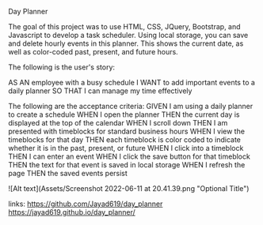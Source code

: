 Day Planner

The goal of this project was to use HTML, CSS, JQuery, Bootstrap, and Javascript to develop a task scheduler. Using local storage, you can save and delete hourly events in this planner. This shows the current date, as well as color-coded past, present, and future hours.

The following is the user's story:

AS AN employee with a busy schedule
I WANT to add important events to a daily planner
SO THAT I can manage my time effectively

The following are the acceptance criteria:
GIVEN I am using a daily planner to create a schedule
WHEN I open the planner
THEN the current day is displayed at the top of the calendar
WHEN I scroll down
THEN I am presented with timeblocks for standard business hours
WHEN I view the timeblocks for that day
THEN each timeblock is color coded to indicate whether it is in the past, present, or future
WHEN I click into a timeblock
THEN I can enter an event
WHEN I click the save button for that timeblock
THEN the text for that event is saved in local storage
WHEN I refresh the page
THEN the saved events persist

![Alt text](Assets/Screenshot 2022-06-11 at 20.41.39.png "Optional Title")

links:
https://github.com/Jayad619/day_planner
https://jayad619.github.io/day_planner/
